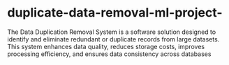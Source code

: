 # duplicate-data-removal-ml-project-
The Data Duplication Removal System is a software solution designed to identify and eliminate redundant or duplicate records from large datasets. This system enhances data quality, reduces storage costs, improves processing efficiency, and ensures data consistency across databases
